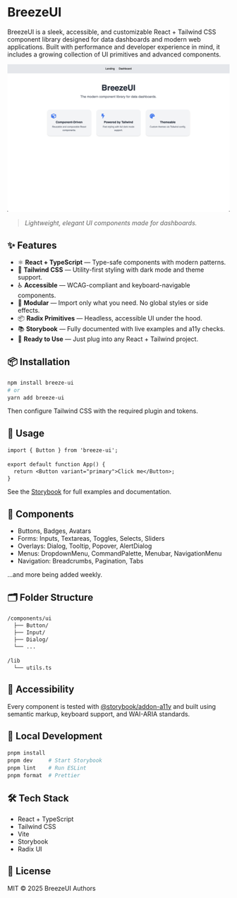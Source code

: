 # BreezeUI

BreezeUI is a sleek, accessible, and customizable React + Tailwind CSS component library designed for data dashboards and modern web applications. Built with performance and developer experience in mind, it includes a growing collection of UI primitives and advanced components.

![BreezeUI Preview](./preview.png)
> _Lightweight, elegant UI components made for dashboards._

## ✨ Features

- ⚛️ **React + TypeScript** — Type-safe components with modern patterns.
- 🎨 **Tailwind CSS** — Utility-first styling with dark mode and theme support.
- ♿ **Accessible** — WCAG-compliant and keyboard-navigable components.
- 🧩 **Modular** — Import only what you need. No global styles or side effects.
- 📦 **Radix Primitives** — Headless, accessible UI under the hood.
- 📚 **Storybook** — Fully documented with live examples and a11y checks.
- 🚀 **Ready to Use** — Just plug into any React + Tailwind project.

## 📦 Installation

```bash
npm install breeze-ui
# or
yarn add breeze-ui
```

Then configure Tailwind CSS with the required plugin and tokens.

## 🔧 Usage

```tsx
import { Button } from 'breeze-ui';

export default function App() {
  return <Button variant="primary">Click me</Button>;
}
```

See the [Storybook](https://your-storybook-link.com) for full examples and documentation.

## 🧱 Components

- Buttons, Badges, Avatars
- Forms: Inputs, Textareas, Toggles, Selects, Sliders
- Overlays: Dialog, Tooltip, Popover, AlertDialog
- Menus: DropdownMenu, CommandPalette, Menubar, NavigationMenu
- Navigation: Breadcrumbs, Pagination, Tabs

…and more being added weekly.

## 🗂 Folder Structure

```
/components/ui
  ├── Button/
  ├── Input/
  ├── Dialog/
  └── ...

/lib
  └── utils.ts
```

## 🚨 Accessibility

Every component is tested with [@storybook/addon-a11y](https://storybook.js.org/addons/@storybook/addon-a11y) and built using semantic markup, keyboard support, and WAI-ARIA standards.

## 🧪 Local Development

```bash
pnpm install
pnpm dev     # Start Storybook
pnpm lint    # Run ESLint
pnpm format  # Prettier
```

## 🛠 Tech Stack

- React + TypeScript
- Tailwind CSS
- Vite
- Storybook
- Radix UI

## 🧾 License

MIT © 2025 BreezeUI Authors
